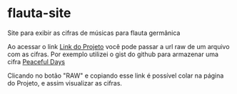 
# flauta-site
Site para exibir as cifras de músicas para flauta germânica


Ao acessar o link [Link do Projeto](https://nenodias.github.io/flauta-site/) você pode passar a url raw de um arquivo com as cifras.
Por exemplo utilizei o gist do github para armazenar uma cifra [Peaceful Days](https://gist.github.com/nenodias/4a0bb96299217cbe86cb173e5928008e)

Clicando no botão "RAW" e copiando esse link é possível colar na página do Projeto, e assim visualizar as cifras.
